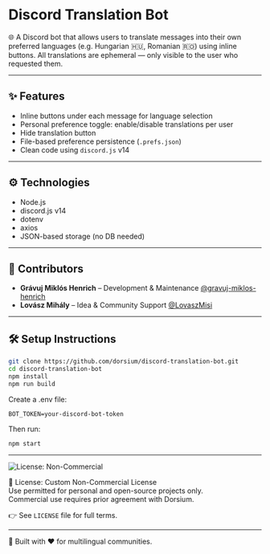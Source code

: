 # Discord Translation Bot

🌐 A Discord bot that allows users to translate messages into their own preferred languages (e.g. Hungarian 🇭🇺, Romanian 🇷🇴) using inline buttons. All translations are ephemeral — only visible to the user who requested them.

---

## ✨ Features

- Inline buttons under each message for language selection
- Personal preference toggle: enable/disable translations per user
- Hide translation button
- File-based preference persistence (`.prefs.json`)
- Clean code using `discord.js` v14

---

## ⚙️ Technologies

- Node.js
- discord.js v14
- dotenv
- axios
- JSON-based storage (no DB needed)

---

## 👥 Contributors

- **Grávuj Miklós Henrich** – Development & Maintenance [@gravuj-miklos-henrich](https://github.com/gravuj-miklos-henrich)
- **Lovász Mihály** – Idea & Community Support [@LovaszMisi](https://github.com/LovaszMisi)

---

## 🛠 Setup Instructions

```bash
git clone https://github.com/dorsium/discord-translation-bot.git
cd discord-translation-bot
npm install
npm run build
```

Create a .env file:

```env
BOT_TOKEN=your-discord-bot-token
```

Then run:

```bash
npm start
```

---

![License: Non-Commercial](https://img.shields.io/badge/license-non--commercial-red)

📄 License: Custom Non-Commercial License  
Use permitted for personal and open-source projects only.  
Commercial use requires prior agreement with Dorsium.

👉 See `LICENSE` file for full terms.

---

🔄 Built with ❤️ for multilingual communities.
